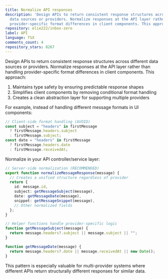 ```yaml
---
title: Normalize API responses
description: 'Design APIs to return consistent response structures across different
  data sources or providers. Normalize responses at the API layer rather than handling
  provider-specific format differences in client components. This approach:'
repository: elie222/inbox-zero
label: API
language: TSX
comments_count: 4
repository_stars: 8267
---
```


Design APIs to return consistent response structures across different data sources or providers. Normalize responses at the API layer rather than handling provider-specific format differences in client components. This approach:

1) Maintains type safety by ensuring predictable response shapes
2) Simplifies client components by removing conditional format handling
3) Creates a clean abstraction layer for supporting multiple providers

For example, instead of handling different message formats in UI components:

```typescript
// Client-side format handling (AVOID)
const subject = "headers" in firstMessage 
  ? firstMessage.headers.subject 
  : firstMessage.subject;
const date = "headers" in firstMessage
  ? firstMessage.headers.date
  : firstMessage.receivedAt;
```

Normalize in your API controller/service layer:

```typescript
// Server-side normalization (RECOMMENDED)
export function normalizeMessageResponse(message) {
  // Creates a unified structure regardless of provider
  return {
    id: message.id,
    subject: getMessageSubject(message),
    date: getMessageDate(message),
    snippet: getMessageSnippet(message),
    // Other normalized fields
  };
}

// Helper functions handle provider-specific logic
function getMessageSubject(message) {
  return message.headers?.subject || message.subject || "";
}

function getMessageDate(message) {
  return message.headers?.date || message.receivedAt || new Date();
}
```

This pattern is especially valuable for multi-provider systems where different APIs return structurally different responses for similar data.